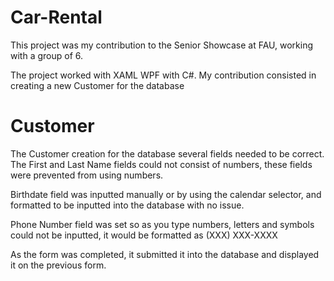 # Car-Rental
This project was my contribution to the Senior Showcase at FAU, working with a group of 6.

The project worked with XAML WPF with C#. My contribution consisted in creating a new Customer for the database

# Customer
The Customer creation for the database several fields needed to be correct.
The First and Last Name fields could not consist of numbers, these fields were prevented from using 
numbers.

Birthdate field was inputted manually or by using the calendar selector, and formatted to be inputted into 
the database with no issue.

Phone Number field was set so as you type numbers, letters and symbols could not be inputted, it would
be formatted as (XXX) XXX-XXXX

As the form was completed, it submitted it into the database and displayed it on the previous form.

